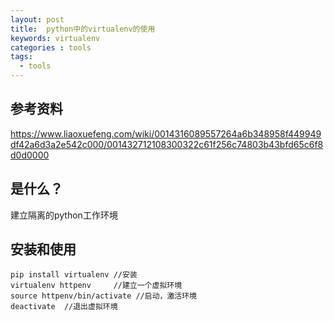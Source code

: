 ```yaml
---
layout: post
title:  python中的virtualenv的使用
keywords: virtualenv
categories : tools
tags:
  - tools
---
```



## 参考资料

https://www.liaoxuefeng.com/wiki/0014316089557264a6b348958f449949df42a6d3a2e542c000/001432712108300322c61f256c74803b43bfd65c6f8d0d0000



## 是什么？

建立隔离的python工作环境

## 安装和使用

	pip install virtualenv //安装
	virtualenv httpenv     //建立一个虚拟环境
	source httpenv/bin/activate //启动，激活环境
	deactivate  //退出虚拟环境



